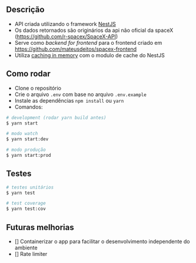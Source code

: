 
## Descrição

- API criada utilizando o framework [NestJS](https://github.com/nestjs/nest)
- Os dados retornados são originários da api não oficial da spaceX (https://github.com/r-spacex/SpaceX-API)
- Serve como _backend for frontend_ para o frontend criado em https://github.com/mateusdeitos/spacex-frontend
- Utiliza [caching in memory](https://docs.nestjs.com/techniques/caching#in-memory-cache) com o modulo de cache do NestJS

## Como rodar

- Clone o repositório
- Crie o arquivo `.env` com base no arquivo `.env.example`
- Instale as dependências `npm install` ou `yarn`
- Comandos:

```bash
# development (rodar yarn build antes)
$ yarn start

# modo watch
$ yarn start:dev

# modo produção
$ yarn start:prod
```

## Testes

```bash
# testes unitários
$ yarn test

# test coverage
$ yarn test:cov
```

## Futuras melhorias

- [] Containerizar o app para facilitar o desenvolvimento independente do ambiente
- [] Rate limiter
